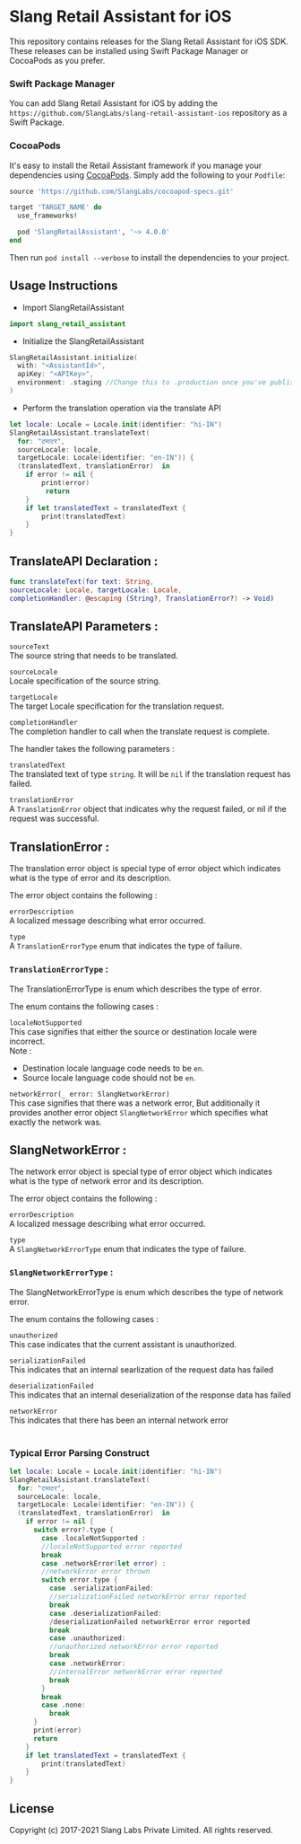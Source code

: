 # Slang Retail Assistant for iOS

This repository contains releases for the Slang Retail Assistant for iOS SDK. These releases can be installed using Swift Package Manager or CocoaPods as you prefer.

### Swift Package Manager

You can add Slang Retail Assistant for iOS by adding the `https://github.com/SlangLabs/slang-retail-assistant-ios` repository as a Swift Package. 
    
### CocoaPods

It's easy to install the Retail Assistant framework if you manage your dependencies using [CocoaPods](http://cocoapods.org). Simply add the following to your `Podfile`:

~~~.rb
source 'https://github.com/SlangLabs/cocoapod-specs.git'

target 'TARGET_NAME' do
  use_frameworks!

  pod 'SlangRetailAssistant', '~> 4.0.0'
end
~~~

Then run `pod install --verbose` to install the dependencies to your project.
## Usage Instructions
- Import SlangRetailAssistant
~~~.swift
import slang_retail_assistant
~~~

- Initialize the SlangRetailAssistant
~~~.swift
SlangRetailAssistant.initialize(
  with: "<AssistantId>",
  apiKey: "<APIKey>",
  environment: .staging //Change this to .production once you've published the Assistant to production environment
)
~~~

- Perform the translation operation via the translate API
~~~.swift
let locale: Locale = Locale.init(identifier: "hi-IN")
SlangRetailAssistant.translateText(
  for: "टमाटर",
  sourceLocale: locale,
  targetLocale: Locale(identifier: "en-IN")) {
  (translatedText, translationError)  in
    if error != nil {
        print(error)
         return
    }
    if let translatedText = translatedText {
        print(translatedText)
    }
}
~~~

## TranslateAPI Declaration :

~~~.swift
func translateText(for text: String, 
sourceLocale: Locale, targetLocale: Locale,
completionHandler: @escaping (String?, TranslationError?) -> Void)
~~~

## TranslateAPI Parameters :

`sourceText`  <br/>The source string that needs to be translated.

`sourceLocale`  <br/>Locale specification of the source string.

`targetLocale` <br/>The target Locale specification for the translation request.

`completionHandler` <br/>
The completion handler to call when the translate request is complete. 

The handler takes the following parameters :

`translatedText` <br/>
The translated text of type `string`. It will be `nil` if the translation request has failed.

`translationError` <br/>
A `TranslationError` object that indicates why the request failed, or nil if the request was successful. 
<br/>
## TranslationError :
The translation error object is special type of error object which indicates what is the type of error and its description.

The error object contains the following : <br/>

`errorDescription` <br/> 
A localized message describing what error occurred.

`type` <br/>
A `TranslationErrorType` enum that indicates the type of failure.
<br/>
### `TranslationErrorType` :
The TranslationErrorType is enum which describes the type of error.

The enum contains the following cases : <br/>

`localeNotSupported` <br/> 
This case signifies that either the source or destination locale were incorrect. <br/>
Note : <br/>
- Destination locale language code needs to be `en`.
- Source locale language code should not be `en`.

`networkError(_ error: SlangNetworkError)` <br/>
This case signifies that there was a network error, But additionally it provides another error object `SlangNetworkError` which specifies what exactly the network was.

## SlangNetworkError :
The network error object is special type of error object which indicates what is the type of network error and its description.

The error object contains the following : <br/>

`errorDescription` <br/> 
A localized message describing what error occurred.

`type` <br/>
A `SlangNetworkErrorType` enum that indicates the type of failure.
<br/>
### `SlangNetworkErrorType` :
The SlangNetworkErrorType is enum which describes the type of network error.

The enum contains the following cases : <br/>

`unauthorized` <br/> 
This case indicates that the current assistant is unauthorized.<br/>

`serializationFailed` <br/> 
This indicates that an internal searlization of the request data has failed<br/>

`deserializationFailed` <br/> 
This indicates that an internal deserialization of the response data has failed<br/>

`networkError` <br/> 
This indicates that there has been an internal network error<br/>
<br/>

### Typical Error Parsing Construct
~~~.swift
let locale: Locale = Locale.init(identifier: "hi-IN")
SlangRetailAssistant.translateText(
  for: "टमाटर",
  sourceLocale: locale,
  targetLocale: Locale(identifier: "en-IN")) {
  (translatedText, translationError)  in
    if error != nil {
      switch error?.type {
        case .localeNotSupported :
        //localeNotSupported error reported
        break
        case .networkError(let error) :
        //networkError error thrown
        switch error.type {
          case .serializationFailed:
          //serializationFailed networkError error reported
          break
          case .deserializationFailed:
          /deserializationFailed networkError error reported
          break
          case .unauthorized:
          //unauthorized networkError error reported
          break
          case .networkError:
          //internalError networkError error reported
          break
        }
        break
        case .none:
          break
      }
      print(error)
      return
    }
    if let translatedText = translatedText {
        print(translatedText)
    }
}
~~~

## License
Copyright (c) 2017-2021 Slang Labs Private Limited. All rights reserved.
